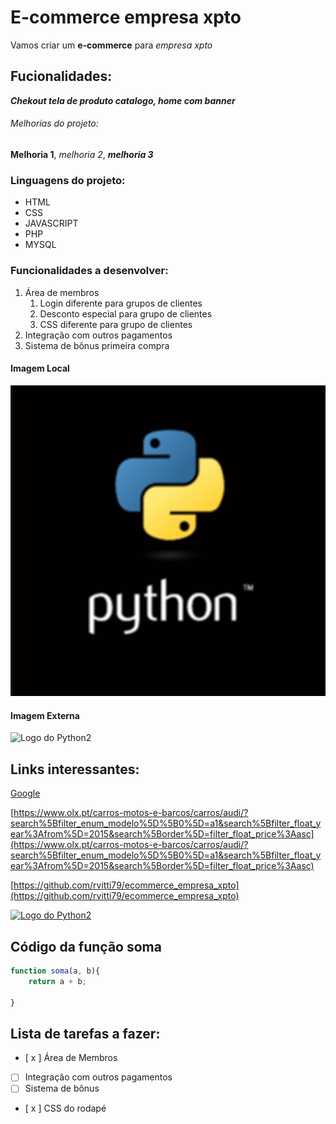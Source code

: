 # E-commerce empresa xpto

Vamos criar um **e-commerce** para *empresa xpto*


## Fucionalidades:

**_Chekout tela de produto catalogo, home com banner_**

###### Melhorias do projeto:

__Melhoria 1__,  _melhoria 2_, __*melhoria 3*__

### Linguagens do projeto:

* HTML
* CSS
* JAVASCRIPT
* PHP
* MYSQL

 ### Funcionalidades a desenvolver:

 1. Área de membros
    1. Login diferente para grupos de clientes
    2. Desconto especial para grupo de clientes
    3. CSS diferente para grupo de clientes
 2. Integração com outros pagamentos
 3. Sistema de bônus primeira compra 

 #### Imagem Local
  ![Logo Python](img/py.JPG)


  #### Imagem Externa
  ![Logo do Python2](https://www.tshirtgeek.com.br/wp-content/uploads/2021/03/com001.jpg)

  
## Links interessantes:

[Google](https://www.google.com)

[https://www.olx.pt/carros-motos-e-barcos/carros/audi/?search%5Bfilter_enum_modelo%5D%5B0%5D=a1&search%5Bfilter_float_year%3Afrom%5D=2015&search%5Border%5D=filter_float_price%3Aasc](https://www.olx.pt/carros-motos-e-barcos/carros/audi/?search%5Bfilter_enum_modelo%5D%5B0%5D=a1&search%5Bfilter_float_year%3Afrom%5D=2015&search%5Border%5D=filter_float_price%3Aasc)

[https://github.com/rvitti79/ecommerce_empresa_xpto](https://github.com/rvitti79/ecommerce_empresa_xpto)

[![Logo do Python2](https://www.tshirtgeek.com.br/wp-content/uploads/2021/03/com001.jpg)](https://www.python.org/)


## Código da função soma
```javascript
function soma(a, b){
    return a + b;

}
```

## Lista de tarefas a fazer:

- [ x ] Área de Membros
- [ ] Integração com outros pagamentos
- [ ] Sistema de bônus
- [ x ] CSS do rodapé